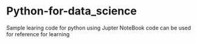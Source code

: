 # Python-for-data_science
Sample learing code for python using Jupter NoteBook code can be used for reference for learning

